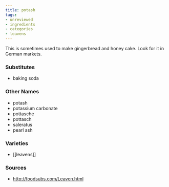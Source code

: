 ```yaml
---
title: potash
tags:
- unreviewed
- ingredients
- categories
- leavens
---
```

This is sometimes used to make gingerbread and honey cake. Look for it in German markets.

### Substitutes
* baking soda

### Other Names

* potash
* potassium carbonate
* pottasche
* pottasch
* saleratus
* pearl ash

### Varieties

* [[leavens]]

### Sources
* http://foodsubs.com/Leaven.html

